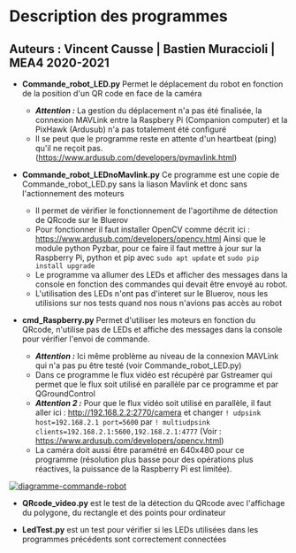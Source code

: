 # Description des programmes
## Auteurs : Vincent Causse | Bastien Muraccioli | MEA4 2020-2021

- **Commande_robot_LED.py** Permet le déplacement du robot en fonction de la position d'un QR code en face de la caméra
    - ***Attention :*** La gestion du déplacement n'a pas été finalisée, la connexion MAVLink entre la Raspbery Pi (Companion computer) et la PixHawk (Ardusub) n'a pas totalement été configuré
    - Il se peut que le programme reste en attente d'un heartbeat (ping) qu'il ne reçoit pas. (https://www.ardusub.com/developers/pymavlink.html)
    

- **Commande_robot_LEDnoMavlink.py** Ce programme est une copie de Commande_robot_LED.py sans la liason Mavlink et donc sans l'actionnement des moteurs
    - Il permet de vérifier le fonctionnement de l'agortihme de détection de QRcode sur le Bluerov
    - Pour fonctionner il faut installer OpenCV comme décrit ici : https://www.ardusub.com/developers/opencv.html
    Ainsi que le module python Pyzbar, pour ce faire il faut mettre à jour sur la Raspberry Pi, python et pip avec `sudo apt update` et `sudo pip install upgrade`
    - Le programme va allumer des LEDs et afficher des messages dans la console en fonction des commandes qui devait être envoyé au robot.
    - L'utilisation des LEDs n'ont pas d'interet sur le Bluerov, nous les utilisions sur nos tests quand nos nous n'avions pas accès au robot


- **cmd_Raspberry.py** Permet d'utiliser les moteurs en fonction du QRcode, n'utilise pas de LEDs et affiche des messages dans la console pour vérifier l'envoi de commande.
    - ***Attention :*** Ici même problème au niveau de la connexion MAVLink qui n'a pas pu être testé (voir Commande_robot_LED.py)
    - Dans ce programme le flux vidéo est récupéré par Gstreamer qui permet que le flux soit utilisé en parallèle par ce programme et par QGroundControl
    - ***Attention 2 :*** Pour que le flux vidéo soit utilisé en parallèle, il faut aller ici : http://192.168.2.2:2770/camera 
    et changer `! udpsink host=192.168.2.1 port=5600` par `! multiudpsink clients=192.168.2.1:5600,192.168.2.1:4777` (Voir : https://www.ardusub.com/developers/opencv.html)
    - La caméra doit aussi être paramétré en 640x480 pour ce programme (résolution plus basse pour des opérations plus réactives, la puissance de la Raspberry Pi est limitée).

<a href="https://ibb.co/7X0sw3V"><img src="https://i.ibb.co/g3ck50w/diagramme-commande-robot.png" alt="diagramme-commande-robot" border="0" /></a>

- **QRcode_video.py** est le test de la détection du QRcode avec l'affichage du polygone, du rectangle et des points pour ordinateur

- **LedTest.py** est un test pour vérifier si les LEDs utilisées dans les programmes précédents sont correctement connectées